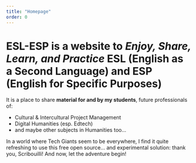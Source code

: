 ```yaml
---
title: "Homepage"
order: 0
---
```

# ESL-ESP is a website to _Enjoy, Share, Learn, and Practice_ ESL (English as a Second Language) and ESP (English for Specific Purposes)

It is a place to share **material for and by my students**, future professionals of: 
- Cultural & Intercultural Project Management
- Digital Humanities (esp. Edtech)
- and maybe other subjects in Humanities too...

In a world where Tech Giants seem to be everywhere, I find it quite refreshing to use this free open source... and experimental solution: thank you, Scribouilli! And now, let the adventure begin! 